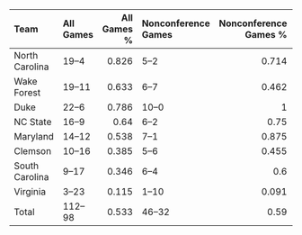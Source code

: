 | Team           | All Games   |   All Games % | Nonconference Games   |   Nonconference Games % | Ranked AP Nonconference   |
|:---------------|:------------|--------------:|:----------------------|------------------------:|:--------------------------|
| North Carolina | 19–4        |         0.826 | 5–2                   |                   0.714 | 0–2                       |
| Wake Forest    | 19–11       |         0.633 | 6–7                   |                   0.462 | 2–3                       |
| Duke           | 22–6        |         0.786 | 10–0                  |                   1     | 1–0                       |
| NC State       | 16–9        |         0.64  | 6–2                   |                   0.75  | 0–1                       |
| Maryland       | 14–12       |         0.538 | 7–1                   |                   0.875 | 0–0                       |
| Clemson        | 10–16       |         0.385 | 5–6                   |                   0.455 | 0–0                       |
| South Carolina | 9–17        |         0.346 | 6–4                   |                   0.6   | 0–0                       |
| Virginia       | 3–23        |         0.115 | 1–10                  |                   0.091 | 0–1                       |
| Total          | 112–98      |         0.533 | 46–32                 |                   0.59  | 3–7                       |